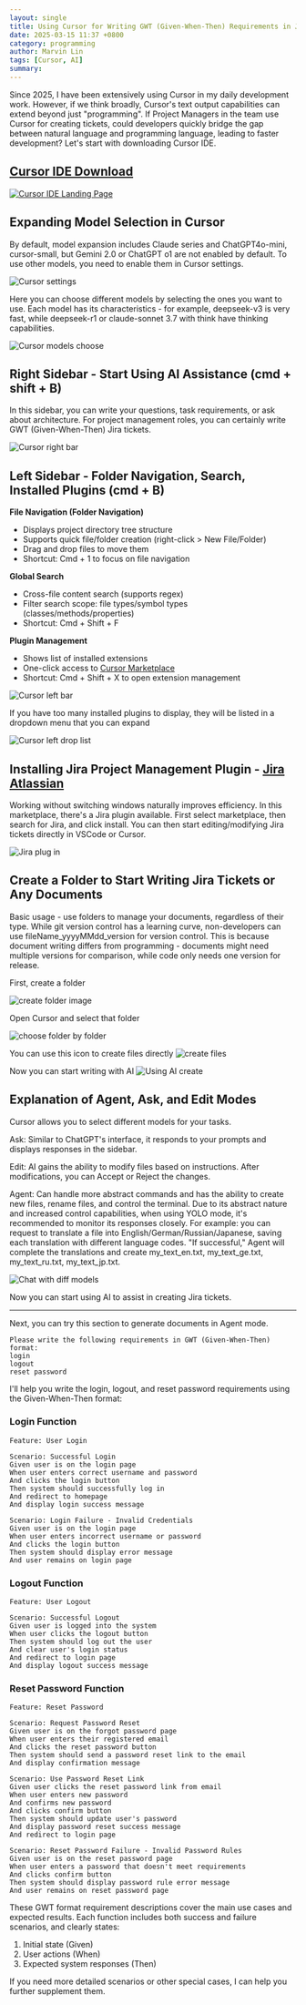 ```yaml
---
layout: single
title: Using Cursor for Writing GWT (Given-When-Then) Requirements in Jira for Non-Development Roles
date: 2025-03-15 11:37 +0800
category: programming
author: Marvin Lin
tags: [Cursor, AI]
summary: 
---
```



Since 2025, I have been extensively using Cursor in my daily development work. However, if we think broadly, Cursor's text output capabilities can extend beyond just "programming". If Project Managers in the team use Cursor for creating tickets, could developers quickly bridge the gap between natural language and programming language, leading to faster development? Let's start with downloading Cursor IDE.

## [Cursor IDE Download](https://www.cursor.com/)

[![Cursor IDE Landing Page](/assets/programming/cursor-in-jira/cursor_landing.png)](https://www.cursor.com/)

## Expanding Model Selection in Cursor

By default, model expansion includes Claude series and ChatGPT4o-mini, cursor-small, but Gemini 2.0 or ChatGPT o1 are not enabled by default. To use other models, you need to enable them in Cursor settings.

![Cursor settings](/assets/programming/cursor-in-jira/cursor_setting_touch.png)

Here you can choose different models by selecting the ones you want to use. Each model has its characteristics - for example, deepseek-v3 is very fast, while deepseek-r1 or claude-sonnet 3.7 with think have thinking capabilities.

![Cursor models choose](/assets/programming/cursor-in-jira/cursor_models_choose.png)

## Right Sidebar - Start Using AI Assistance (cmd + shift + B)

In this sidebar, you can write your questions, task requirements, or ask about architecture. For project management roles, you can certainly write GWT (Given-When-Then) Jira tickets.

![Cursor right bar](/assets/programming/cursor-in-jira/cursor_right_bar.png)

## Left Sidebar - Folder Navigation, Search, Installed Plugins (cmd + B)

**File Navigation (Folder Navigation)**
- Displays project directory tree structure
- Supports quick file/folder creation (right-click > New File/Folder)
- Drag and drop files to move them
- Shortcut: Cmd + 1 to focus on file navigation

**Global Search**
- Cross-file content search (supports regex)
- Filter search scope: file types/symbol types (classes/methods/properties)
- Shortcut: Cmd + Shift + F

**Plugin Management**
- Shows list of installed extensions
- One-click access to [Cursor Marketplace](https://www.cursor.com/marketplace)
- Shortcut: Cmd + Shift + X to open extension management

![Cursor left bar](/assets/programming/cursor-in-jira/cursor_left_bar.png)

If you have too many installed plugins to display, they will be listed in a dropdown menu that you can expand

![Cursor left drop list](/assets/programming/cursor-in-jira/cursor_left_drop_list.png)

## Installing Jira Project Management Plugin - [Jira Atlassian](https://marketplace.visualstudio.com/items?itemName=Atlassian.atlascode)

Working without switching windows naturally improves efficiency. In this marketplace, there's a Jira plugin available. First select marketplace, then search for Jira, and click install. You can then start editing/modifying Jira tickets directly in VSCode or Cursor.

![Jira plug in](/assets/programming/cursor-in-jira/cursor_jira_plug_in.png)

## Create a Folder to Start Writing Jira Tickets or Any Documents
Basic usage - use folders to manage your documents, regardless of their type. While git version control has a learning curve, non-developers can use fileName_yyyyMMdd_version for version control. This is because document writing differs from programming - documents might need multiple versions for comparison, while code only needs one version for release.

First, create a folder

![create folder image](/assets/programming/cursor-in-jira/create_demo_folder.png)

Open Cursor and select that folder

![choose folder by folder](/assets/programming/cursor-in-jira/open_by_cursor.png)

You can use this icon to create files directly
![create files](/assets/programming/cursor-in-jira/create_files.png)

Now you can start writing with AI
![Using AI create](/assets/programming/cursor-in-jira/start_with_ai.png)

## Explanation of Agent, Ask, and Edit Modes

Cursor allows you to select different models for your tasks.

Ask: Similar to ChatGPT's interface, it responds to your prompts and displays responses in the sidebar.

Edit: AI gains the ability to modify files based on instructions. After modifications, you can Accept or Reject the changes.

Agent: Can handle more abstract commands and has the ability to create new files, rename files, and control the terminal. Due to its abstract nature and increased control capabilities, when using YOLO mode, it's recommended to monitor its responses closely. For example: you can request to translate a file into English/German/Russian/Japanese, saving each translation with different language codes. "If successful," Agent will complete the translations and create my_text_en.txt, my_text_ge.txt, my_text_ru.txt, my_text_jp.txt.

![Chat with diff models](/assets/programming/cursor-in-jira/chat_with_diff_models.png)

Now you can start using AI to assist in creating Jira tickets.

---

Next, you can try this section to generate documents in Agent mode.

```
Please write the following requirements in GWT (Given-When-Then) format:
login
logout
reset password
```


I'll help you write the login, logout, and reset password requirements using the Given-When-Then format:

### Login Function

```gherkin
Feature: User Login

Scenario: Successful Login
Given user is on the login page
When user enters correct username and password
And clicks the login button
Then system should successfully log in
And redirect to homepage
And display login success message

Scenario: Login Failure - Invalid Credentials
Given user is on the login page
When user enters incorrect username or password
And clicks the login button
Then system should display error message
And user remains on login page
```

### Logout Function

```gherkin
Feature: User Logout

Scenario: Successful Logout
Given user is logged into the system
When user clicks the logout button
Then system should log out the user
And clear user's login status
And redirect to login page
And display logout success message
```

### Reset Password Function

```gherkin
Feature: Reset Password

Scenario: Request Password Reset
Given user is on the forgot password page
When user enters their registered email
And clicks the reset password button
Then system should send a password reset link to the email
And display confirmation message

Scenario: Use Password Reset Link
Given user clicks the reset password link from email
When user enters new password
And confirms new password
And clicks confirm button
Then system should update user's password
And display password reset success message
And redirect to login page

Scenario: Reset Password Failure - Invalid Password Rules
Given user is on the reset password page
When user enters a password that doesn't meet requirements
And clicks confirm button
Then system should display password rule error message
And user remains on reset password page
```

These GWT format requirement descriptions cover the main use cases and expected results. Each function includes both success and failure scenarios, and clearly states:
1. Initial state (Given)
2. User actions (When)
3. Expected system responses (Then)

If you need more detailed scenarios or other special cases, I can help you further supplement them.
